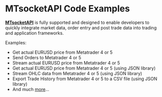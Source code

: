 # MTsocketAPI Code Examples #

<a href="https://www.mtsocketapi.com" target="_blank">**MTsocketAPI**</a> is fully supported and designed to enable developers to quickly integrate market data, order entry and post trade data into trading and application frameworks.

Examples:

* Get actual EURUSD price from Metatrader 4 or 5
* Send Orders to Metatrader 4 or 5
* Stream actual EURUSD price from Metatrader 4 or 5
* Get actual EURUSD price from Metatrader 4 or 5 (using JSON library)
* Stream OHLC data from Metatrader 4 or 5 (using JSON library)
* Export Trade History from Metatrader 4 or 5 to a CSV file (using JSON library)
* And much <a href="https://www.mtsocketapi.com" target="_blank">more</a>...
